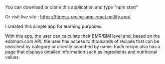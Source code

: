 


You can download or clone this application and type "npm start"

Or visit live site : https://fitness-recipe-app-react.netlify.app/

I created this simple app for learning purposes.

With this app, the user can calculate their BMR/BMI level and, based on the edamam.com API, the user has access to thousands of recipes that can be searched by category or directly searched by name. Each recipe also has a page that displays detailed information such as ingredients and nutritional values.
